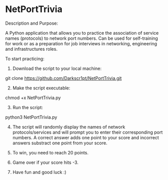 # NetPortTrivia

Description and Purpose:

A Python application that allows you to practice the association of service names (protocols) to network port numbers. Can be used for self-training for work or as a preparation for job interviews in networking, engineering and infrastructures roles. 

To start practicing:

1. Download the script to your local machine:

git clone https://github.com/Darkscr1pt/NetPortTrivia.git

2. Make the script executable:

chmod +x NetPortTrivia.py

3. Run the script: 

python3 NetPortTrivia.py

4. The script will randomly display the names of network protocols/services and will prompt you to enter their corresponding port numbers. A correct answer adds one point to your score and incorrect answers substract one point from your score.

5. To win, you need to reach 20 points. 

6. Game over if your score hits -3.

7. Have fun and good luck :)
